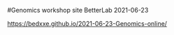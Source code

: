 #Genomics workshop site 
BetterLab
2021-06-23

https://bedxxe.github.io/2021-06-23-Genomics-online/
